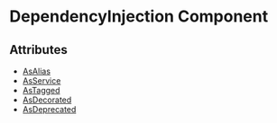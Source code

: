 DependencyInjection Component
=============================

Attributes
----------

* [AsAlias](https://github.com/fractalzombie/frzb-dependency-injection/blob/main/Documentation/AS_ALIAS.MD)
* [AsService](https://github.com/fractalzombie/frzb-dependency-injection/blob/main/Documentation/AS_SERVICE.MD)
* [AsTagged](https://github.com/fractalzombie/frzb-dependency-injection/blob/main/Documentation/AS_DEPRECATED.MD)
* [AsDecorated](https://github.com/fractalzombie/frzb-dependency-injection/blob/main/Documentation/AS_DECORATED.MD)
* [AsDeprecated](https://github.com/fractalzombie/frzb-dependency-injection/blob/main/Documentation/AS_DEPRECATED.MD)
